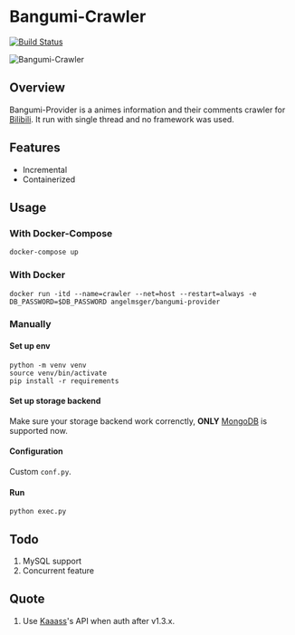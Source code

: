 # Bangumi-Crawler
[![Build Status](https://travis-ci.org/AngelMsger/Bangumi-Provider.svg?branch=master)](https://travis-ci.org/AngelMsger/Bangumi-Provider)

![Bangumi-Crawler](https://s1.hdslb.com/bfs/static/jinkela/home/images/bgm-nodata.png)

## Overview
Bangumi-Provider is a animes information and their comments crawler for [Bilibili](https://www.bilibili.com). It run with single thread and no framework was used.

## Features
* Incremental
* Containerized

## Usage

### With Docker-Compose
`docker-compose up`

### With Docker
`docker run -itd --name=crawler --net=host --restart=always -e DB_PASSWORD=$DB_PASSWORD angelmsger/bangumi-provider`

### Manually

#### Set up env
```
python -m venv venv
source venv/bin/activate
pip install -r requirements
```

#### Set up storage backend
Make sure your storage backend work correnctly, **ONLY** [MongoDB](https://www.mongodb.com) is supported now.

#### Configuration
Custom `conf.py`.

#### Run
`python exec.py`

## Todo
1. MySQL support
2. Concurrent feature

## Quote
1. Use [Kaaass](kaaass.net)'s API when auth after v1.3.x.
